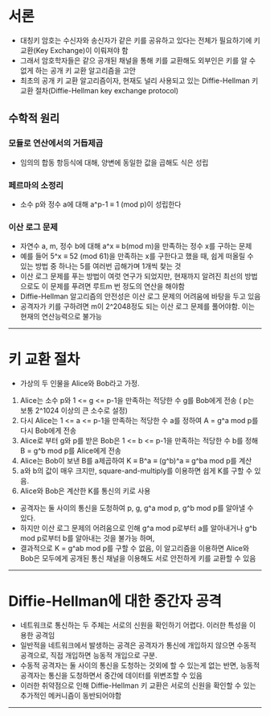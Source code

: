 # 서론

* 대칭키 암호는 수신자와 송신자가 같은 키를 공유하고 있다는 전체가 필요하기에 키 교환(Key Exchange)이 이뤄져야 함
* 그래서 암호학자들은 같으 공개된 채널을 통해 키를 교환해도 외부인은 키를 알 수 없게 하는 공개 키 교환 알고리즘을 고안
* 최초의 공개 키 교환 알고리즘이자, 현재도 널리 사용되고 있는 Diffie-Hellman 키 교환 절차(Diffie-Hellman key exchange protocol)

## 수학적 원리
### 모듈로 연산에서의 거듭제곱
* 임의의 합동 항등식에 대해, 양변에 동일한 값을 곱해도 식은 성립

### 페르마의 소정리
* 소수 p와 정수 a에 대해 a^p-1 ≡ 1 (mod p)이 성립한다

### 이산 로그 문제
* 자연수 a, m, 정수 b에 대해 a^x ≡ b(mod m)을 만족하는 정수 x를 구하는 문제
* 예를 들어 5^x ≡ 52 (mod 61)을 만족하는 x를 구한다고 했을 때, 쉽게 떠올릴 수 있는 방법 중 하나는 5를 여러번 곱해가며 1개씩 찾는 것
* 이산 로그 문제를 푸는 방법이 여럿 연구가 되었지만, 현재까지 알려진 최선의 방법으로도 이 문제를 푸려면 루트m 번 정도의 연산을 해야함
* Diffie-Hellman 알고리즘의 안전성은 이산 로그 문제의 어려움에 바탕을 두고 있음
* 공격자가 키를 구하려면 m이 2^2048정도 되는 이산 로그 문제를 풀어야함. 이는 현재의 연산능력으로 불가능

---

# 키 교환 절차
* 가상의 두 인물을 Alice와 Bob라고 가정.
1. Alice는 소수 p와 1 <= g <= p-1을 만족하는 적당한 수 g를 Bob에게 전송 ( p는 보통 2^1024 이상의 큰 소수로 설정)
2. 다시 Alice는 1 <= a <= p-1을 만족하는 적당한 수 a를 정하여 A = g^a mod p를 다시 Bob에게 전송
3. Alice로 부터 g와 p를 받은 Bob은 1 <= b <= p-1을 만족하는 적당한 수 b를 정해 B = g^b mod p를 Alice에게 전송
4. Alice는 Bob이 보낸 B를 a제곱하여 K ≡ B^a ≡ (g^b)^a ≡ g^ba mod p를 계산
5. a와 b의 값이 매우 크지만, square-and-multiply를 이용하면 쉽게 K를 구할 수 있음.
6. Alice와 Bob은 계산한 K를 통신의 키로 사용

* 공격자는 둘 사이의 통신을 도청하여 p, g, g^a mod p, g^b mod p를 알아낼 수 있다.
* 하지만 이산 로그 문제의 어려움으로 인해 g^a mod p로부터 a를 알아내거나 g^b mod p로부터 b를 알아내는 것을 불가능 하며, 
* 결과적으로 K = g^ab mod p를 구할 수 없음, 이 알고리즘을 이용하면 Alice와 Bob은 모두에게 공개된 통신 채널을 이용해도 서로 안전하게 키를 교환할 수 있음

---

# Diffie-Hellman에 대한 중간자 공격
* 네트워크로 통신하는 두 주체는 서로의 신원을 확인하기 어렵다. 이러한 특성을 이용한 공격임
* 일반적을 네트워크에서 발생하는 공격은 공격자가 통신에 개입하지 않으면 수동적 공격으로, 직접 개입하면 능동적 개입으로 구분.
* 수동적 공격자는 둘 사이의 통신을 도청하는 것외에 할 수 있는게 없는 반면, 능동적 공격자는 통신을 도청하면서 중간에 데이터를 위변조할 수 있음
* 이러한 취약점으로 인해 Diffie-Hellman 키 교환은 서로의 신원을 확인할 수 있는 추가적인 메커니즘이 동반되어야함

---